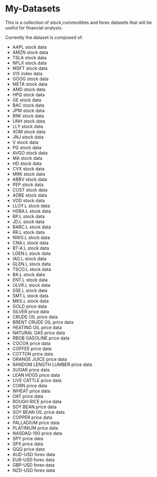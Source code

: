 # My-Datasets

 This is a collection of stock,commodities and forex datasets that will be useful for financial analysis.

 Currently the dataset is composed of:

 * AAPL stock data
 * AMZN stock data
 * TSLA stock data
 * NFLX stock data
 * MSFT stock data
 * VIX index data
 * GOOG stock data
 * META stock data
 * AMD stock data
 * HPQ stock data
 * GE stock data
 * BAC stock data
 * JPM stock data
 * BRK stock data
 * UNH stock data
 * LLY stock data
 * XOM stock data
 * JNJ stock data
 * V stock data
 * PG stock data
 * AVGO stock data
 * MA stock data
 * HD stock data
 * CVX stock data
 * MRK stock data
 * ABBV stock data
 * PEP stock data
 * COST stock data
 * ADBE stock data
 * VOD stock data
 * LLOY.L stock data
 * HSBA.L stock data
 * BP.L stock data
 * JD.L stock data
 * BARC.L stock data
 * RR.L stock data
 * NWG.L stock data
 * CNA.L stock data
 * BT-A.L stock data
 * LGEN.L stock data
 * IAG.L stock data
 * GLEN.L stock data
 * TSCO.L stock data
 * BA.L stock data
 * ENT.L stock data
 * ULVR.L stock data
 * SSE.L stock data
 * SMT.L stock data
 * MKS.L stock data
 * GOLD price data
 * SILVER price data
 * CRUDE OIL price data
 * BRENT CRUDE OIL price data
 * HEATING OIL price data
 * NATURAL GAS price data
 * RBOB GASOLINE price data
 * COCOA price data
 * COFFEE price data
 * COTTON price data
 * ORANGE JUICE price data
 * RANDOM LENGTH LUMBER price data
 * SUGAR price data
 * LEAN HOGS price data
 * LIVE CATTLE price data
 * CORN price data
 * WHEAT price data
 * OAT price data
 * ROUGH RICE price data
 * SOY BEAN price data
 * SOY BEAN OIL price data
 * COPPER price data
 * PALLADIUM price data
 * PLATINIUM price data
 * NASDAQ-100 price data
 * SPY price data
 * SPX price data
 * QQQ price data
 * AUD-USD forex data
 * EUR-USD forex data
 * GBP-USD forex data
 * NZD-USD forex data